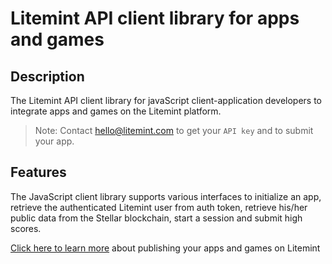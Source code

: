 # Litemint API client library for apps and games

## Description

The Litemint API client library for javaScript client-application developers to integrate apps and games on the Litemint platform.

> Note: Contact hello@litemint.com to get your `API key` and to submit your app.

## Features

The JavaScript client library supports various interfaces to initialize an app, retrieve the authenticated Litemint user from auth token, retrieve his/her public data from the Stellar blockchain, start a session and submit high scores.

[Click here to learn more](https://litemint.com/business/) about publishing your apps and games on Litemint
